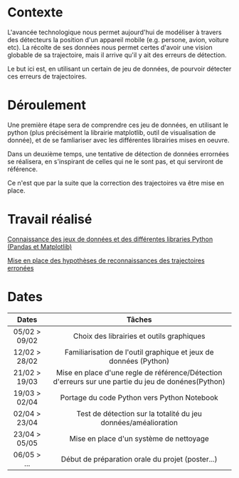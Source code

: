 # Contexte

L'avancée technologique nous permet aujourd'hui de modéliser à travers des détecteurs la position d'un appareil mobile (e.g. persone, avion, voiture etc).
La récolte de ses données nous permet certes d'avoir une vision globable de sa trajectoire, mais il arrive qu'il y ait des erreurs de détection.

Le but ici est, en utilisant un certain de jeu de données, de pourvoir détecter ces erreurs de trajectoires.


# Déroulement

Une première étape sera de comprendre ces jeu de données, en utilisant le python (plus précisément la librairie matplotlib, outil de visualisation de donnée), et de se famliariser avec les différentes librairies mises en oeuvre.

Dans un deuxième temps, une tentative de détection de données errornées se réalisera, en s'inspirant de celles qui ne le sont pas, et qui serviront de référence.

Ce n'est que par la suite que la correction des trajectoires va être mise en place.

# Travail réalisé

[Connaissance des jeux de données et des différentes libraries Python (Pandas et Matplotlib)](01_Familiarisation%20des%20données.ipynb)

[Mise en place des hypothèses de reconnaissances des trajectoires erronées](02_Détection%20des%20erreurs.ipynb)

# Dates

| Dates | Tâches |
| :---: | :---: |
| 05/02 > 09/02 | Choix des librairies et outils graphiques |
| 12/02 > 28/02 | Familiarisation de l'outil graphique et jeux de données (Python) |
| 21/02 > 19/03 | Mise en place d'une regle de référence/Détection d'erreurs sur une partie du jeu de donénes(Python) |
| 19/03 > 02/04 | Portage du code Python vers Python Notebook |
| 02/04 > 23/04 | Test de détection sur la totalité du jeu données/améalioration |
| 23/04 > 05/05 | Mise en place d'un système de nettoyage |
| 06/05 > ... | Début de préparation orale du projet (poster...) |